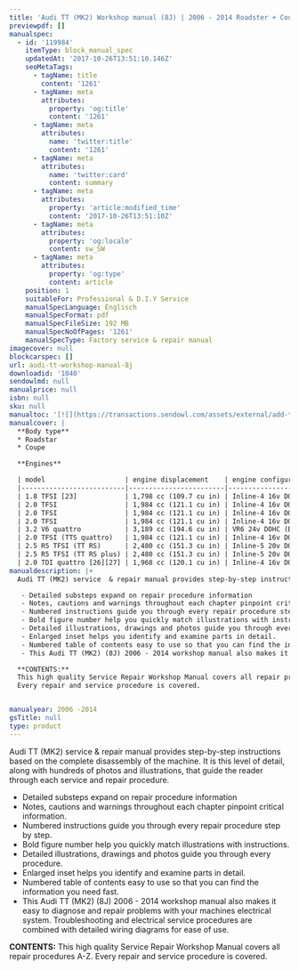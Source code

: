 ```yaml
---
title: 'Audi TT (MK2) Workshop manual (8J) | 2006 - 2014 Roadster + Coupe '
previewpdf: []
manualspec:
  - id: '119984'
    itemType: block_manual_spec
    updatedAt: '2017-10-26T13:51:10.146Z'
    seoMetaTags:
      - tagName: title
        content: '1261'
      - tagName: meta
        attributes:
          property: 'og:title'
          content: '1261'
      - tagName: meta
        attributes:
          name: 'twitter:title'
          content: '1261'
      - tagName: meta
        attributes:
          name: 'twitter:card'
          content: summary
      - tagName: meta
        attributes:
          property: 'article:modified_time'
          content: '2017-10-26T13:51:10Z'
      - tagName: meta
        attributes:
          property: 'og:locale'
          content: sw_SW
      - tagName: meta
        attributes:
          property: 'og:type'
          content: article
    position: 1
    suitableFor: Professional & D.I.Y Service
    manualSpecLanguage: Englisch
    manualSpecFormat: pdf
    manualSpecFileSize: 192 MB
    manualSpecNoOfPages: '1261'
    manualSpecType: Factory service & repair manual
imagecover: null
blockcarspec: []
url: audi-tt-workshop-manual-8j
downloadid: '1040'
sendowlmd: null
manualprice: null
isbn: null
sku: null
manualtoc: '[![](https://transactions.sendowl.com/assets/external/add-to-cart.png)](https://transactions.sendowl.com/products/77663945/A5D355AB/add_to_cart)<script type="text/javascript" src="https://transactions.sendowl.com/assets/sendowl.js"></script>'
manualcover: |
  **Body type**
  * Roadstar
  * Coupe

  **Engines**

  | model                    | engine displacement    | engine configuration, (ID codes) aspiration, fuel system                  | Max rated motive power at rpm (Directive 80/1269/EEC) | max. torque at rpm                 | years     | drivetrain       | 
  |--------------------------|------------------------|---------------------------------------------------------------------------|-------------------------------------------------------|------------------------------------|-----------|------------------| 
  | 1.8 TFSI [23]            | 1,798 cc (109.7 cu in) | Inline-4 16v DOHC (EA888) Turbocharger, Fuel Stratified Injection         | 118 kW (160 PS; 158 bhp) @ 4,500–6,200                | 250 N·m (184 lbf·ft) @ 1,500–4,500 | 2007–     | FWD              | 
  | 2.0 TFSI                 | 1,984 cc (121.1 cu in) | Inline-4 16v DOHC (AXX, BWA, BPY) Turbocharger, Fuel Stratified Injection | 147 kW (200 PS; 197 bhp) @ 5,100–6,000                | 280 N·m (207 lbf·ft) @ 1,800–5,000 | 2006–2010 | FWD, quattro 4WD | 
  | 2.0 TFSI                 | 1,984 cc (121.1 cu in) | Inline-4 16v DOHC Turbocharger, Fuel Stratified Injection                 | 155 kW (211 PS; 208 bhp) @ 5,300–6,000                | 280 N·m (207 lbf·ft) @ 1,700–5,000 | 2008–     | FWD, quattro 4WD | 
  | 2.0 TFSI                 | 1,984 cc (121.1 cu in) | Inline-4 16v DOHC (EA888) Turbocharger, Fuel Stratified Injection         | 155 kW (211 PS; 208 bhp) @ 4,300–6,000                | 350 N·m (258 lbf·ft) @ 1,600–4,200 | 2010–     | FWD, quattro 4WD | 
  | 3.2 V6 quattro           | 3,189 cc (194.6 cu in) | VR6 24v DOHC (BUB) multi-point sequential indirect fuel injection         | 184 kW (250 PS; 247 bhp) @ 6,300                      | 320 N·m (236 lbf·ft) @ 2,500–3,000 | 2006–2010 | quattro 4WD      | 
  | 2.0 TFSI (TTS quattro)   | 1,984 cc (121.1 cu in) | Inline-4 16v DOHC (EA113: CDL) Turbocharger, Fuel Stratified Injection    | 200 kW (272 PS; 268 bhp) @ 6,000                      | 350 N·m (258 lbf·ft) @ 2,500–5,000 | 2008–     | quattro 4WD      | 
  | 2.5 R5 TFSI (TT RS)      | 2,480 cc (151.3 cu in) | Inline-5 20v DOHC (CEPA) Turbocharger, Fuel Stratified Injection          | 250 kW (340 PS; 335 bhp) @ 5,400–6,500                | 450 N·m (332 lbf·ft) @ 1,600–5,300 | 2009–     | quattro 4WD      | 
  | 2.5 R5 TFSI (TT RS plus) | 2,480 cc (151.3 cu in) | Inline-5 20v DOHC (CEPB) Turbocharger, Fuel Stratified Injection          | 265 kW (360 PS; 355 bhp) @ 5,400–6,500                | 464 N·m (342 lbf·ft) @ 1,600–5,300 | 2012–     | quattro 4WD      | 
  | 2.0 TDI quattro [26][27] | 1,968 cc (120.1 cu in) | Inline-4 16v DOHC Turbocharged Direct Injection (TDI) CR                  | 125 kW (170 PS; 168 bhp) @ 4,200                      | 350 N·m (258 lbf·ft) @ 1,750–2,500 | 2008–     | quattro 4WD      | 
manualdescription: |+
  Audi TT (MK2) service  & repair manual provides step-by-step instructions based on the complete disassembly of the machine. It is this level of detail, along with hundreds of photos and illustrations, that guide the reader through each service and repair procedure. 

   - Detailed substeps expand on repair procedure information 
   - Notes, cautions and warnings throughout each chapter pinpoint critical information. 
   - Numbered instructions guide you through every repair procedure step by step. 
   - Bold figure number help you quickly match illustrations with instructions. 
   - Detailed illustrations, drawings and photos guide you through every procedure. 
   - Enlarged inset helps you identify and examine parts in detail. 
   - Numbered table of contents easy to use so that you can find the information you need fast. 
   - This Audi TT (MK2) (8J) 2006 - 2014 workshop manual also makes it easy to diagnose and repair problems with your machines electrical system. Troubleshooting and electrical service procedures are combined with detailed wiring diagrams for ease of use. 

  **CONTENTS:**
  This high quality Service Repair Workshop Manual covers all repair procedures A-Z.
  Every repair and service procedure is covered.


manualyear: 2006 -2014
gsTitle: null
type: product
---
```


Audi TT (MK2) service  & repair manual provides step-by-step instructions based on the complete disassembly of the machine. It is this level of detail, along with hundreds of photos and illustrations, that guide the reader through each service and repair procedure. 

 - Detailed substeps expand on repair procedure information 
 - Notes, cautions and warnings throughout each chapter pinpoint critical information. 
 - Numbered instructions guide you through every repair procedure step by step. 
 - Bold figure number help you quickly match illustrations with instructions. 
 - Detailed illustrations, drawings and photos guide you through every procedure. 
 - Enlarged inset helps you identify and examine parts in detail. 
 - Numbered table of contents easy to use so that you can find the information you need fast. 
 - This Audi TT (MK2) (8J) 2006 - 2014 workshop manual also makes it easy to diagnose and repair problems with your machines electrical system. Troubleshooting and electrical service procedures are combined with detailed wiring diagrams for ease of use. 

**CONTENTS:**
This high quality Service Repair Workshop Manual covers all repair procedures A-Z.
Every repair and service procedure is covered.


